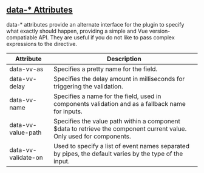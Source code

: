 ## [data-* Attributes](#data-attributes)

data-* attributes provide an alternate interface for the plugin to specify what exactly should happen, providing a simple and Vue version-compatiable API. They are useful if you do not like to pass complex expressions to the directive.


<table class="table">
    <thead>
        <tr>
            <th>Attribute</th>
            <th>Description</th>
        </tr>
    </thead>
    <tbody>
        <tr>
            <td class="is-method-name">data-vv-as</td>
            <td>Specifies a pretty name for the field.</td>
        </tr>
        <tr>
            <td class="is-method-name">data-vv-delay</td>
            <td>Specifies the delay amount in milliseconds for triggering the validation.</td>
        </tr>
        <tr>
            <td class="is-method-name">data-vv-name</td>
            <td>Specifies a name for the field, used in components validation and as a fallback name for inputs.</td>
        </tr>
        <tr>
            <td class="is-method-name">data-vv-value-path</td>
            <td>Specifies the value path within a component $data to retrieve the component current value. Only used for components.</td>
        </tr>
        <tr>
            <td class="is-method-name">data-vv-validate-on</td>
            <td>Used to specify a list of event names separated by pipes, the default varies by the type of the input.</td>
        </tr>
    </tbody>
</table>
